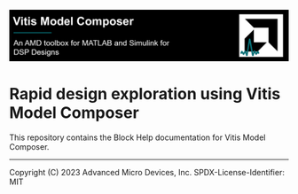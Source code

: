 ![](Images/github_banner.png)

# Rapid design exploration using Vitis Model Composer

This repository contains the Block Help documentation for Vitis Model Composer.

--------------
Copyright (C) 2023 Advanced Micro Devices, Inc.
SPDX-License-Identifier: MIT
